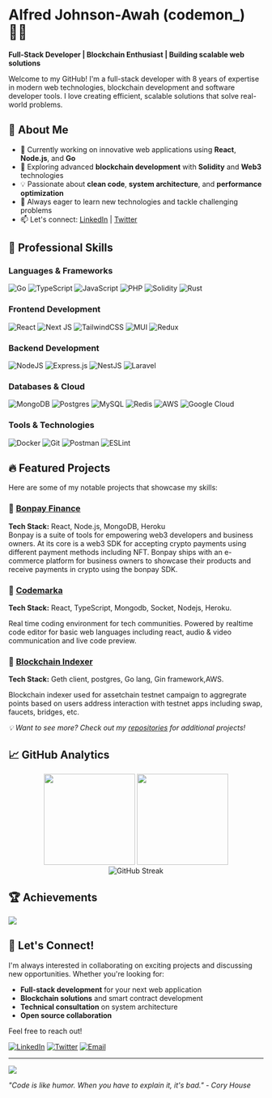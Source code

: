 # Alfred Johnson-Awah (codemon_) 👨‍💻

**Full-Stack Developer | Blockchain Enthusiast | Building scalable web solutions**

Welcome to my GitHub! I'm a full-stack developer with 8 years of expertise in modern web technologies, blockchain development and software developer tools. I love creating efficient, scalable solutions that solve real-world problems.

## 🚀 About Me

- 🔭 Currently working on innovative web applications using **React**, **Node.js**, and **Go**
- 🌱 Exploring advanced **blockchain development** with **Solidity** and **Web3** technologies  
- 💡 Passionate about **clean code**, **system architecture**, and **performance optimization**
- 🎯 Always eager to learn new technologies and tackle challenging problems
- 📫 Let's connect: [LinkedIn](https://linkedin.com/in/alfred-johnson-awah) | [Twitter](https://x.com/codemon_)
  

## 💼 Professional Skills

### **Languages & Frameworks**
![Go](https://img.shields.io/badge/go-%2300ADD8.svg?style=flat-square&logo=go&logoColor=white)
![TypeScript](https://img.shields.io/badge/typescript-%23007ACC.svg?style=flat-square&logo=typescript&logoColor=white)
![JavaScript](https://img.shields.io/badge/javascript-%23323330.svg?style=flat-square&logo=javascript&logoColor=%23F7DF1E)
![PHP](https://img.shields.io/badge/php-%23777BB4.svg?style=flat-square&logo=php&logoColor=white)
![Solidity](https://img.shields.io/badge/Solidity-%23363636.svg?style=flat-square&logo=solidity&logoColor=white)
![Rust](https://img.shields.io/badge/rust-%2300ADD8.svg?style=flat-square&logo=rust&logoColor=white)

### **Frontend Development**
![React](https://img.shields.io/badge/react-%2320232a.svg?style=flat-square&logo=react&logoColor=%2361DAFB)
![Next JS](https://img.shields.io/badge/Next-black?style=flat-square&logo=next.js&logoColor=white)
![TailwindCSS](https://img.shields.io/badge/tailwindcss-%2338B2AC.svg?style=flat-square&logo=tailwind-css&logoColor=white)
![MUI](https://img.shields.io/badge/MUI-%230081CB.svg?style=flat-square&logo=material-ui&logoColor=white)
![Redux](https://img.shields.io/badge/redux-%23593d88.svg?style=flat-square&logo=redux&logoColor=white)

### **Backend Development**
![NodeJS](https://img.shields.io/badge/node.js-6DA55F?style=flat-square&logo=node.js&logoColor=white)
![Express.js](https://img.shields.io/badge/express.js-%23404d59.svg?style=flat-square&logo=express&logoColor=%2361DAFB)
![NestJS](https://img.shields.io/badge/nestjs-%23E0234E.svg?style=flat-square&logo=nestjs&logoColor=white)
![Laravel](https://img.shields.io/badge/laravel-%23FF2D20.svg?style=flat-square&logo=laravel&logoColor=white)

### **Databases & Cloud**
![MongoDB](https://img.shields.io/badge/MongoDB-%234ea94b.svg?style=flat-square&logo=mongodb&logoColor=white)
![Postgres](https://img.shields.io/badge/postgres-%23316192.svg?style=flat-square&logo=postgresql&logoColor=white)
![MySQL](https://img.shields.io/badge/mysql-%2300f.svg?style=flat-square&logo=mysql&logoColor=white)
![Redis](https://img.shields.io/badge/redis-%23DD0031.svg?style=flat-square&logo=redis&logoColor=white)
![AWS](https://img.shields.io/badge/AWS-%23FF9900.svg?style=flat-square&logo=amazon-aws&logoColor=white)
![Google Cloud](https://img.shields.io/badge/Google%20Cloud-%234285F4.svg?style=flat-square&logo=google-cloud&logoColor=white)

### **Tools & Technologies**
![Docker](https://img.shields.io/badge/docker-%230db7ed.svg?style=flat-square&logo=docker&logoColor=white)
![Git](https://img.shields.io/badge/git-%23F05033.svg?style=flat-square&logo=git&logoColor=white)
![Postman](https://img.shields.io/badge/Postman-FF6C37?style=flat-square&logo=postman&logoColor=white)
![ESLint](https://img.shields.io/badge/ESLint-4B3263?style=flat-square&logo=eslint&logoColor=white)

## 🔥 Featured Projects

Here are some of my notable projects that showcase my skills:

### 🌟 [Bonpay Finance](https://github.com/CeoFred/bonpay-react)
**Tech Stack:** React, Node.js, MongoDB, Heroku  
Bonpay is a suite of tools for empowering web3 developers and business owners. At its core is a web3 SDK for accepting crypto payments using different payment methods including NFT. Bonpay ships with an e-commerce platform for business owners to showcase their products and receive payments in crypto using the bonpay SDK.

### 🌟 [Codemarka](https://github.com/CeoFred/codemarka-client)  
**Tech Stack:** React, TypeScript, Mongodb, Socket, Nodejs, Heroku.

Real time coding environment for tech communities. Powered by realtime code editor for basic web languages including react, audio & video communication and live code preview.


### 🌟 [Blockchain Indexer](https://github.com/CeoFred/blockchain-indexer)
**Tech Stack:** Geth client, postgres, Go lang, Gin framework,AWS.

Blockchain indexer used for assetchain testnet campaign to aggregrate points based on users address interaction with testnet apps including swap, faucets, bridges, etc.

*💡 Want to see more? Check out my [repositories](https://github.com/CeoFred?tab=repositories) for additional projects!*

## 📈 GitHub Analytics

<div align="center">
  <img height="180em" src="https://github-readme-stats.vercel.app/api?username=CeoFred&show_icons=true&theme=tokyonight&include_all_commits=true&count_private=true"/>
  <img height="180em" src="https://github-readme-stats.vercel.app/api/top-langs/?username=CeoFred&layout=compact&langs_count=8&theme=tokyonight"/>
</div>

<div align="center">
  <img src="https://github-readme-streak-stats.herokuapp.com/?user=CeoFred&theme=tokyonight" alt="GitHub Streak" />
</div>

## 🏆 Achievements

![](https://github-profile-trophy.vercel.app/?username=CeoFred&theme=tokyonight&no-frame=false&no-bg=false&margin-w=4)

## 🤝 Let's Connect!

I'm always interested in collaborating on exciting projects and discussing new opportunities. Whether you're looking for:

- **Full-stack development** for your next web application
- **Blockchain solutions** and smart contract development  
- **Technical consultation** on system architecture
- **Open source collaboration**

Feel free to reach out!

[![LinkedIn](https://img.shields.io/badge/LinkedIn-%230077B5.svg?style=for-the-badge&logo=linkedin&logoColor=white)](https://linkedin.com/in/alfred-johnson-awah)
[![Twitter](https://img.shields.io/badge/Twitter-%231DA1F2.svg?style=for-the-badge&logo=Twitter&logoColor=white)](https://twitter.com/codemon_)
[![Email](https://img.shields.io/badge/Email-D14836?style=for-the-badge&logo=gmail&logoColor=white)](mailto:johnsonmessilo19@gmail.com)

---
![](https://komarev.com/ghpvc/?username=CeoFred&color=green)

*"Code is like humor. When you have to explain it, it's bad." - Cory House*

